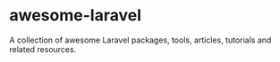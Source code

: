 awesome-laravel
===============

A collection of awesome Laravel packages, tools, articles, tutorials and related resources. 
